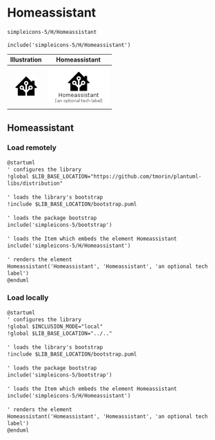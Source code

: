 # Homeassistant


```text
simpleicons-5/H/Homeassistant
```

```text
include('simpleicons-5/H/Homeassistant')
```



| Illustration | Homeassistant |
| :---: | :---: |
| ![illustration for Illustration](../../simpleicons-5/H/Homeassistant.png) | ![illustration for Homeassistant](../../simpleicons-5/H/Homeassistant.Local.png) |




## Homeassistant

### Load remotely
```plantuml
@startuml
' configures the library
!global $LIB_BASE_LOCATION="https://github.com/tmorin/plantuml-libs/distribution"

' loads the library's bootstrap
!include $LIB_BASE_LOCATION/bootstrap.puml

' loads the package bootstrap
include('simpleicons-5/bootstrap')

' loads the Item which embeds the element Homeassistant
include('simpleicons-5/H/Homeassistant')

' renders the element
Homeassistant('Homeassistant', 'Homeassistant', 'an optional tech label')
@enduml
```

### Load locally
```plantuml
@startuml
' configures the library
!global $INCLUSION_MODE="local"
!global $LIB_BASE_LOCATION="../.."

' loads the library's bootstrap
!include $LIB_BASE_LOCATION/bootstrap.puml

' loads the package bootstrap
include('simpleicons-5/bootstrap')

' loads the Item which embeds the element Homeassistant
include('simpleicons-5/H/Homeassistant')

' renders the element
Homeassistant('Homeassistant', 'Homeassistant', 'an optional tech label')
@enduml
```

